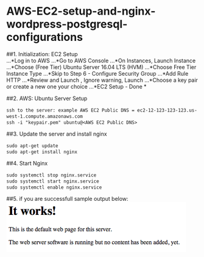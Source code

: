 # AWS-EC2-setup-and-nginx-wordpress-postgresql-configurations



##1. Initialization: EC2 Setup  
...*Log in to AWS
...*Go to AWS Console
...*On Instances, Launch Instance
...*Choose (Free Tier) Ubuntu Server 16.04 LTS (HVM)
...*Choose Free Tier Instance Type
...*Skip to Step 6 - Configure Security Group
...*Add Rule HTTP
...*Review and Launch , Ignore warning, Launch
...*Choose a key pair or create a new one your choice
...*EC2 Setup - Done *

##2. AWS: Ubuntu Server Setup  
```
ssh to the server: example AWS EC2 Public DNS = ec2-12-123-123-123.us-west-1.compute.amazonaws.com
ssh -i "keypair.pem" ubuntu@<AWS EC2 Public DNS>
```

##3. Update the server and install nginx  
```
sudo apt-get update
sudo apt-get install nginx
```

##4. Start Nginx  
```
sudo systemctl stop nginx.service
sudo systemctl start nginx.service
sudo systemctl enable nginx.service
```

##5. if you are successfull sample output below:  
![alt text][logo]

[logo]: https://github.com/ohmcodes/AWS-EC2-setup-and-nginx-wordpress-postgresql-configurations/blob/master/default_apache.png?raw=true

